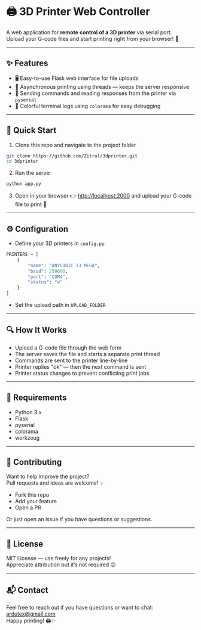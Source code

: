 
# 🖨️ 3D Printer Web Controller

A web application for **remote control of a 3D printer** via serial port.  
Upload your G-code files and start printing right from your browser! 🚀

---

## ✨ Features

- 🖥️ Easy-to-use Flask web interface for file uploads  
- 🧵 Asynchronous printing using threads — keeps the server responsive  
- 🔌 Sending commands and reading responses from the printer via `pyserial`  
- 🎨 Colorful terminal logs using `colorama` for easy debugging  

---

## 🚀 Quick Start

1. Clone this repo and navigate to the project folder  
```bash
git clone https://github.com/Zitrul/3dprinter.git
cd 3dprinter
```
2. Run the server  
```bash
python app.py
```
3. Open in your browser 👉 [http://localhost:2000](http://localhost:2000) and upload your G-code file to print 🎉

---

## ⚙️ Configuration

- Define your 3D printers in `config.py`:  
```python
PRINTERS = [
    {
        "name": "ANYCUBIC I3 MEGA",
        "baud": 250000,
        "port": "COM4",
        "status": "w"
    }
]
```
- Set the upload path in `UPLOAD_FOLDER`

---

## 🔍 How It Works

- Upload a G-code file through the web form  
- The server saves the file and starts a separate print thread  
- Commands are sent to the printer line-by-line  
- Printer replies "ok" — then the next command is sent  
- Printer status changes to prevent conflicting print jobs

---

## 🧰 Requirements

- Python 3.x  
- Flask  
- pyserial  
- colorama  
- werkzeug  

---

## 🤝 Contributing

Want to help improve the project?  
Pull requests and ideas are welcome! 💡

- Fork this repo  
- Add your feature  
- Open a PR  

Or just open an issue if you have questions or suggestions.

---

## 📄 License

MIT License — use freely for any projects!  
Appreciate attribution but it’s not required 😉

---

## 📬 Contact

Feel free to reach out if you have questions or want to chat: ardutex@gmail.com  
Happy printing! 🖨️✨
